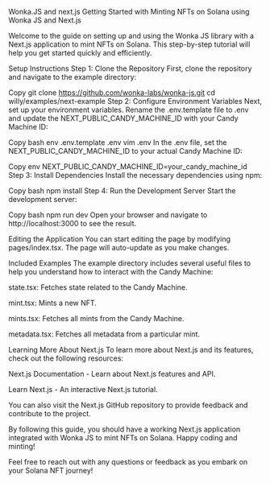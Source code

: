 Wonka.JS and next.js
Getting Started with Minting NFTs on Solana using Wonka JS and Next.js

Welcome to the guide on setting up and using the Wonka JS library with a Next.js application to mint NFTs on Solana. This step-by-step tutorial will help you get started quickly and efficiently.

Setup Instructions
Step 1: Clone the Repository
First, clone the repository and navigate to the example directory:

Copy
git clone https://github.com/wonka-labs/wonka-js.git
cd willy/examples/next-example
Step 2: Configure Environment Variables
Next, set up your environment variables. Rename the .env.template file to .env and update the NEXT_PUBLIC_CANDY_MACHINE_ID with your Candy Machine ID:

Copy
bash env .env.template .env
vim .env
In the .env file, set the NEXT_PUBLIC_CANDY_MACHINE_ID to your actual Candy Machine ID:

Copy
env NEXT_PUBLIC_CANDY_MACHINE_ID=your_candy_machine_id
Step 3: Install Dependencies
Install the necessary dependencies using npm:

Copy
bash npm install
Step 4: Run the Development Server
Start the development server:

Copy
bash npm run dev
Open your browser and navigate to http://localhost:3000 to see the result.

Editing the Application
You can start editing the page by modifying pages/index.tsx. The page will auto-update as you make changes.

Included Examples
The example directory includes several useful files to help you understand how to interact with the Candy Machine:

state.tsx: Fetches state related to the Candy Machine.

mint.tsx: Mints a new NFT.

mints.tsx: Fetches all mints from the Candy Machine.

metadata.tsx: Fetches all metadata from a particular mint.

Learning More About Next.js
To learn more about Next.js and its features, check out the following resources:

Next.js Documentation - Learn about Next.js features and API.

Learn Next.js - An interactive Next.js tutorial.

You can also visit the Next.js GitHub repository to provide feedback and contribute to the project.

By following this guide, you should have a working Next.js application integrated with Wonka JS to mint NFTs on Solana. Happy coding and minting!

Feel free to reach out with any questions or feedback as you embark on your Solana NFT journey!